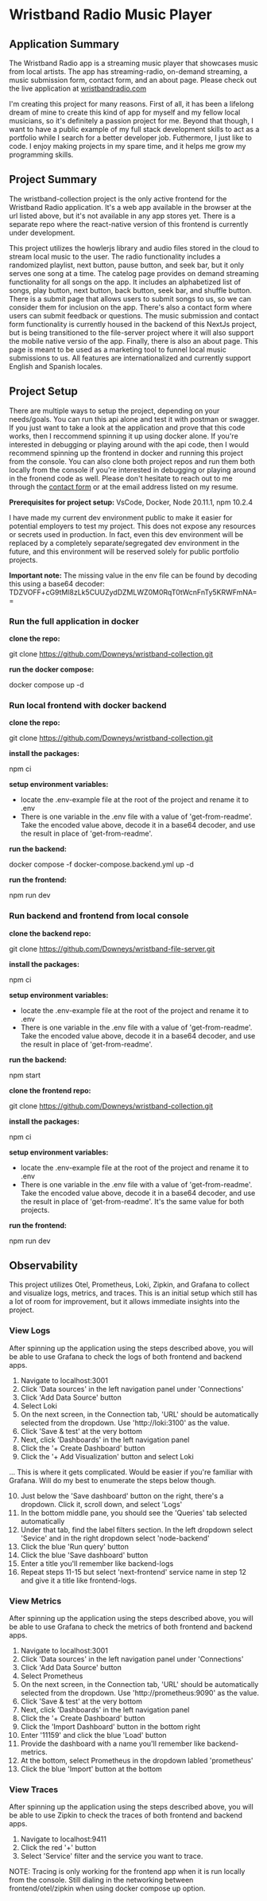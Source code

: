 # Wristband Radio Music Player

## Application Summary

The Wristband Radio app is a streaming music player that showcases music from local artists. The app has streaming-radio, on-demand streaming, a music submission form, contact form, and an about page. Please check out the live application at [wristbandradio.com](https://wristbandradio.com)

I'm creating this project for many reasons. First of all, it has been a lifelong dream of mine to create this kind of app for myself and my fellow local musicians, so it's definitely a passion project for me. Beyond that though, I want to have a public example of my full stack development skills to act as a portfolio while I search for a better developer job. Futhermore, I just like to code. I enjoy making projects in my spare time, and it helps me grow my programming skills.

## Project Summary

The wristband-collection project is the only active frontend for the Wristband Radio application. It's a web app available in the browser at the url listed above, but it's not available in any app stores yet. There is a separate repo where the react-native version of this frontend is currently under development.

This project utilizes the howlerjs library and audio files stored in the cloud to stream local music to the user. The radio functionality includes a randomized playlist, next button, pause button, and seek bar, but it only serves one song at a time. The catelog page provides on demand streaming functionality for all songs on the app. It includes an alphabetized list of songs, play button, next button, back button, seek bar, and shuffle button. There is a submit page that allows users to submit songs to us, so we can consider them for inclusion on the app. There's also a contact form where users can submit feedback or questions. The music submission and contact form functionality is currently housed in the backend of this NextJs project, but is being transitioned to the file-server project where it will also support the mobile native versio of the app. Finally, there is also an about page. This page is meant to be used as a marketing tool to funnel local music submissions to us. All features are internationalized and currently support English and Spanish locales.

## Project Setup

There are multiple ways to setup the project, depending on your needs/goals. You can run this api alone and test it with postman or swagger. If you just want to take a look at the application and prove that this code works, then I reccommend spinning it up using docker alone. If you're interested in debugging or playing around with the api code, then I would recommend spinning up the frontend in docker and running this project from the console. You can also clone both project repos and run them both locally from the console if you're interested in debugging or playing around in the fronend code as well. Please don't hesitate to reach out to me through the [contact form](https://wristbandradio.com/contact) or at the email address listed on my resume.

**Prerequisites for project setup:** VsCode, Docker, Node 20.11.1, npm 10.2.4

I have made my current dev environment public to make it easier for potential employers to test my project. This does not expose any resources or secrets used in production. In fact, even this dev environment will be replaced by a completely separate/segregated dev environment in the future, and this environment will be reserved solely for public portfolio projects.

**Important note:** The missing value in the env file can be found by decoding this using a base64 decoder: TDZVOFF+cG9tMl8zLk5CUUZydDZMLWZ0M0RqT0tWcnFnTy5KRWFmNA==

### Run the full application in docker

**clone the repo:**

git clone https://github.com/Downeys/wristband-collection.git

**run the docker compose:**

docker compose up -d

### Run local frontend with docker backend

**clone the repo:**

git clone https://github.com/Downeys/wristband-collection.git

**install the packages:**

npm ci

**setup environment variables:**

- locate the .env-example file at the root of the project and rename it to .env
- There is one variable in the .env file with a value of 'get-from-readme'. Take the encoded value above, decode it in a base64 decoder, and use the result in place of 'get-from-readme'.

**run the backend:**

docker compose -f docker-compose.backend.yml up -d

**run the frontend:**

npm run dev

### Run backend and frontend from local console

**clone the backend repo:**

git clone https://github.com/Downeys/wristband-file-server.git

**install the packages:**

npm ci

**setup environment variables:**

- locate the .env-example file at the root of the project and rename it to .env
- There is one variable in the .env file with a value of 'get-from-readme'. Take the encoded value above, decode it in a base64 decoder, and use the result in place of 'get-from-readme'.

**run the backend:**

npm start

**clone the frontend repo:**

git clone https://github.com/Downeys/wristband-collection.git

**install the packages:**

npm ci

**setup environment variables:**

- locate the .env-example file at the root of the project and rename it to .env
- There is one variable in the .env file with a value of 'get-from-readme'. Take the encoded value above, decode it in a base64 decoder, and use the result in place of 'get-from-readme'. It's the same value for both projects.

**run the frontend:**

npm run dev

## Observability

This project utilizes Otel, Prometheus, Loki, Zipkin, and Grafana to collect and visualize logs, metrics, and traces. This is an initial setup which still has a lot of room for improvement, but it allows immediate insights into the project.

### View Logs

After spinning up the application using the steps described above, you will be able to use Grafana to check the logs of both frontend and backend apps.

1. Navigate to localhost:3001
2. Click 'Data sources' in the left navigation panel under 'Connections'
3. Click 'Add Data Source' button
4. Select Loki
5. On the next screen, in the Connection tab, 'URL' should be automatically selected from the dropdown. Use 'http://loki:3100' as the value.
6. Click 'Save & test' at the very bottom
7. Next, click 'Dashboards' in the left navigation panel
8. Click the '+ Create Dashboard' button
9. Click the '+ Add Visualization' button and select Loki

... This is where it gets complicated. Would be easier if you're familiar with Grafana. Will do my best to enumerate the steps below though.

10. Just below the 'Save dashboard' button on the right, there's a dropdown. Click it, scroll down, and select 'Logs'
11. In the bottom middle pane, you should see the 'Queries' tab selected automatically
12. Under that tab, find the label filters section. In the left dropdown select 'Sevice' and in the right dropdown select 'node-backend'
13. Click the blue 'Run query' button
14. Click the blue 'Save dashboard' button
15. Enter a title you'll remember like backend-logs
16. Repeat steps 11-15 but select 'next-frontend' service name in step 12 and give it a title like frontend-logs.

### View Metrics

After spinning up the application using the steps described above, you will be able to use Grafana to check the metrics of both frontend and backend apps.

1. Navigate to localhost:3001
2. Click 'Data sources' in the left navigation panel under 'Connections'
3. Click 'Add Data Source' button
4. Select Prometheus
5. On the next screen, in the Connection tab, 'URL' should be automatically selected from the dropdown. Use 'http://prometheus:9090' as the value.
6. Click 'Save & test' at the very bottom
7. Next, click 'Dashboards' in the left navigation panel
8. Click the '+ Create Dashboard' button
9. Click the 'Import Dashboard' button in the bottom right
10. Enter '11159' and click the blue 'Load' button
11. Provide the dashboard with a name you'll remember like backend-metrics.
12. At the bottom, select Prometheus in the dropdown labled 'prometheus'
13. Click the blue 'Import' button at the bottom

### View Traces

After spinning up the application using the steps described above, you will be able to use Zipkin to check the traces of both frontend and backend apps.

1. Navigate to localhost:9411
2. Click the red '+' button
3. Select 'Service' filter and the service you want to trace.

NOTE: Tracing is only working for the frontend app when it is run locally from the console. Still dialing in the networking between frontend/otel/zipkin when using docker compose up option.
